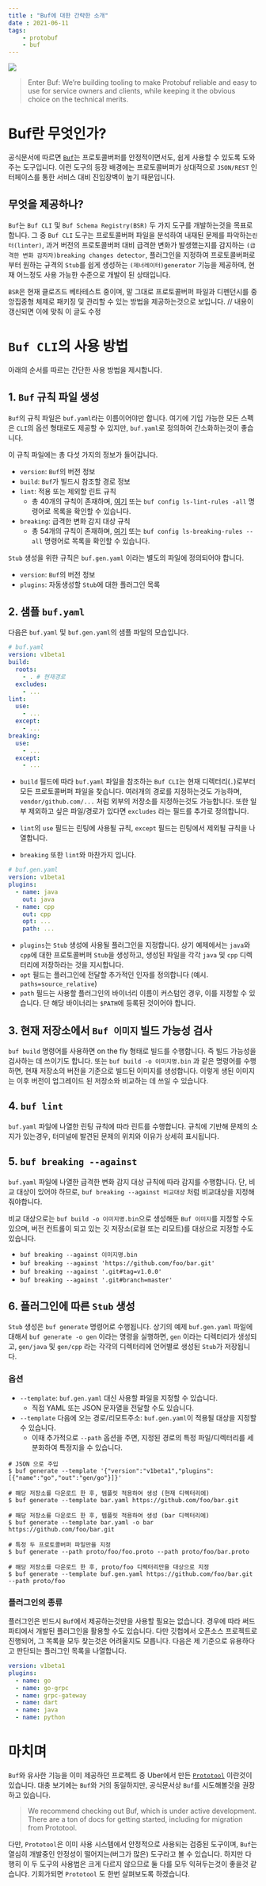 ```yaml
---
title : "Buf에 대한 간략한 소개"
date : 2021-06-11
tags:
    - protobuf
    - buf
---
```


![](https://buf.build/images/logo.png)

> Enter Buf: We’re building tooling to make Protobuf reliable and easy to use for service owners and clients, while keeping it the obvious choice on the technical merits.

# Buf란 무엇인가?
공식문서에 따르면 [`Buf`](https://buf.build/)는 프로토콜버퍼를 안정적이면서도, 쉽게 사용할 수 있도록 도와주는 도구입니다. 이런 도구의 등장 배경에는 프로토콜버퍼가 상대적으로 `JSON/REST` 인터페이스를 통한 서비스 대비 진입장벽이 높기 때문입니다. 

## 무엇을 제공하나?
`Buf`는 `Buf CLI` 및 `Buf Schema Registry(BSR)` 두 가지 도구를 개발하는것을 목표로합니다. 그 중 `Buf CLI` 도구는 프로토콜버퍼 파일을 분석하여 내재된 문제를 파악하는`린터(linter)`, 과거 버전의 프로토콜버퍼 대비 급격한 변화가 발생했는지를 감지하는 `(급격한 변화 감지자)breaking changes detector`, 플러그인을 지정하여 프로토콜버퍼로부터 원하는 규격의 `Stub`를 쉽게 생성하는 `(제너레이터)generator` 기능을 제공하며, 현재 어느정도 사용 가능한 수준으로 개발이 된 상태입니다. 

`BSR`은 현재 클로즈드 베타테스트 중이며, 말 그대로 프로토콜버퍼 파일과 디펜던시를 중앙집중형 체제로 패키징 및 관리할 수 있는 방법을 제공하는것으로 보입니다. // 내용이 갱신되면 이에 맞춰 이 글도 수정

# `Buf CLI`의 사용 방법

아래의 순서를 따르는 간단한 사용 방법을 제시합니다.

## 1. `Buf` 규칙 파일 생성
`Buf`의 규칙 파일은 `buf.yaml`라는 이름이어야만 합니다. 여기에 기입 가능한 모든 스펙은 `CLI`의 옵션 형태로도 제공할 수 있지만, `buf.yaml`로 정의하여 간소화하는것이 좋습니다.

이 규칙 파일에는 총 다섯 가지의 정보가 들어갑니다.
- `version`: `Buf`의 버전 정보
- `build`: `Buf`가 빌드시 참조할 경로 정보
- `lint`: 적용 또는 제외할 린트 규칙 
  - 총 40개의 규칙이 존재하며, [여기](https://docs.buf.build/lint-rules) 또는 `buf config ls-lint-rules -all` 명령어로 목록을 확인할 수 있습니다.
- `breaking`: 급격한 변화 감지 대상 규칙
  - 총 54개의 규칙이 존재하며, [여기](https://docs.buf.build/breaking-rules) 또는 `buf config ls-breaking-rules --all` 명령어로 목록을 확인할 수 있습니다.

`Stub` 생성을 위한 규칙은 `buf.gen.yaml` 이라는 별도의 파일에 정의되어야 합니다. 
- `version`: `Buf`의 버전 정보
- `plugins`: 자동생성할 `Stub`에 대한 플러그인 목록

## 2. 샘플 `buf.yaml` 
다음은 `buf.yaml` 및 `buf.gen.yaml`의 샘플 파일의 모습입니다.

```yaml
# buf.yaml
version: v1beta1
build:
  roots:
    - . # 현재경로
  excludes:
    - ...
lint:
  use:
    - ...
  except:
    - ...
breaking:
  use:
    - ... 
  except:
    - ...
```

- `build` 필드에 따라 `buf.yaml` 파일을 참조하는 `Buf CLI`는 현재 디렉터리(`.`)로부터 모든 프로토콜버퍼 파일을 찾습니다. 여러개의 경로를 지정하는것도 가능하며, `vendor/github.com/...` 처럼 외부의 저장소를 지정하는것도 가능합니다. 또한 일부 제외하고 싶은 파일/경로가 있다면 `excludes` 라는 필드를 추가로 정의합니다.

- `lint`의 `use` 필드는 린팅에 사용될 규칙, `except` 필드는 린팅에서 제외될 규칙을 나열합니다. 
  
- `breaking` 또한 `lint`와 마찬가지 입니다. 

```yaml
# buf.gen.yaml
version: v1beta1
plugins:
  - name: java
    out: java
  - name: cpp
    out: cpp
    opt: ...
    path: ...
```

- `plugins`는 `Stub` 생성에 사용될 플러그인을 지정합니다. 상기 예제에서는 `java`와 `cpp`에 대한 프로토콜버퍼 `Stub`을 생성하고, 생성된 파일을 각각 `java` 및 `cpp` 디렉터리에 저장하라는 것을 지시합니다.
- `opt` 필드는 플러그인에 전달할 추가적인 인자를 정의합니다 (예시. `paths=source_relative`)
- `path` 필드는 사용할 플러그인의 바이너리 이름이 커스텀인 경우, 이를 지정할 수 있습니다. 단 해당 바이너리는 `$PATH`에 등록된 것이어야 합니다.

## 3. 현재 저장소에서 `Buf 이미지` 빌드 가능성 검사
`buf build` 명령어를 사용하면 on the fly 형태로 빌드를 수행합니다. 즉 빌드 가능성을 검사하는 데 쓰이기도 합니다. 또는 `buf build -o 이미지명.bin` 과 같은 명령어를 수행하면, 현재 저장소의 버전을 기준으로 빌드된 이미지를 생성합니다. 이렇게 생된 이미지는 이후 버전이 업그레이드 된 저장소와 비교하는 데 쓰일 수 있습니다.

## 4. `buf lint`
`buf.yaml` 파일에 나열한 린팅 규칙에 따라 린트를 수행합니다. 규칙에 기반해 문제의 소지가 있는경우, 터미널에 발견된 문제의 위치와 이유가 상세히 표시됩니다.

## 5. `buf breaking --against`
`buf.yaml` 파일에 나열한 급격한 변화 감지 대상 규칙에 따라 감지를 수행합니다. 단, 비교 대상이 있어야 하므로, `buf breaking --against 비교대상` 처럼 비교대상을 지정해 줘야합니다. 

비교 대상으로는 `buf build -o 이미지명.bin`으로 생성해둔 `Buf 이미지`를 지정할 수도 있으며, 버전 컨트롤이 되고 있는 깃 저장소(로컬 또는 리모트)를 대상으로 지정할 수도 있습니다.
- `buf breaking --against 이미지명.bin`
- `buf breaking --against 'https://github.com/foo/bar.git'`
- `buf breaking --against '.git#tag=v1.0.0'`
- `buf breaking --against '.git#branch=master'`

## 6. 플러그인에 따른 `Stub` 생성
`Stub` 생성은 `buf generate` 명령어로 수행됩니다. 상기의 예제 `buf.gen.yaml` 파일에 대해서 `buf generate -o gen` 이라는 명령을 실행하면, `gen` 이라는 디렉터리가 생성되고, `gen/java` 및 `gen/cpp` 라는 각각의 디렉터리에 언어별로 생성된 `Stub`가 저장됩니다.

### 옵션
- `--template`: `buf.gen.yaml` 대신 사용할 파일을 지정할 수 있습니다. 
  - 직접 YAML 또는 JSON 문자열을 전달할 수도 있습니다.
- `--template` 다음에 오는 경로/리모트주소: `buf.gen.yaml`이 적용될 대상을 지정할 수 있습니다.
  - 이때 추가적으로 `--path` 옵션을 주면, 지정된 경로의 특정 파일/디렉터리를 세분화하여 특정지을 수 있습니다.

```shell
# JSON 으로 주입
$ buf generate --template '{"version":"v1beta1","plugins":[{"name":"go","out":"gen/go"}]}'

# 해당 저장소를 다운로드 한 후, 템플릿 적용하여 생성 (현재 디렉터리에)
$ buf generate --template bar.yaml https://github.com/foo/bar.git

# 해당 저장소를 다운로드 한 후, 템플릿 적용하여 생성 (bar 디렉터리에)
$ buf generate --template bar.yaml -o bar https://github.com/foo/bar.git

# 특정 두 프로토콜버퍼 파일만을 지정
$ buf generate --path proto/foo/foo.proto --path proto/foo/bar.proto

# 해당 저장소를 다운로드 한 후, proto/foo 디렉터리만을 대상으로 지정
$ buf generate --template buf.gen.yaml https://github.com/foo/bar.git --path proto/foo
```

### 플러그인의 종류
플러그인은 반드시 `Buf`에서 제공하는것만을 사용할 필요는 없습니다. 경우에 따라 써드파티에서 개발된 플러그인을 활용할 수도 있습니다. 다만 깃헙에서 오픈소스 프로젝트로 진행되어, 그 목록을 모두 찾는것은 어려울지도 모릅니다. 다음은 제 기준으로 유용하다고 판단되는 플러그인 목록을 나열합니다.

```yaml
version: v1beta1
plugins:
  - name: go
  - name: go-grpc
  - name: grpc-gateway
  - name: dart
  - name: java
  - name: python
```


# 마치며
`Buf`와 유사한 기능을 이미 제공하던 프로젝트 중 Uber에서 만든 [`Prototool`](https://github.com/uber/prototool) 이란것이 있습니다. 대충 보기에는 `Buf`와 거의 동일하지만, 공식문서상 `Buf`를 시도해볼것을 권장하고 있습니다. 

> We recommend checking out Buf, which is under active development. There are a ton of docs for getting started, including for migration from Prototool.

다만, `Prototool`은 이미 사용 시스템에서 안정적으로 사용되는 검증된 도구이며, `Buf`는 열심히 개발중인 안정성이 떨어지는(버그가 많은) 도구라고 볼 수 있습니다. 하지만 다행히 이 두 도구의 사용법은 크게 다르지 않으므로 둘 다를 모두 익혀두는것이 좋을것 같습니다. 기회가되면 `Prototool` 도 한번 살펴보도록 하겠습니다.